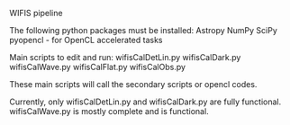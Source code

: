 WIFIS pipeline

The following python packages must be installed:
Astropy
NumPy
SciPy
pyopencl - for OpenCL accelerated tasks


Main scripts to edit and run:
wifisCalDetLin.py
wifisCalDark.py
wifisCalWave.py
wifisCalFlat.py
wifisCalObs.py

These main scripts will call the secondary scripts or opencl codes.

Currently, only wifisCalDetLin.py and wifisCalDark.py are fully functional. wifisCalWave.py is mostly complete and is functional.
